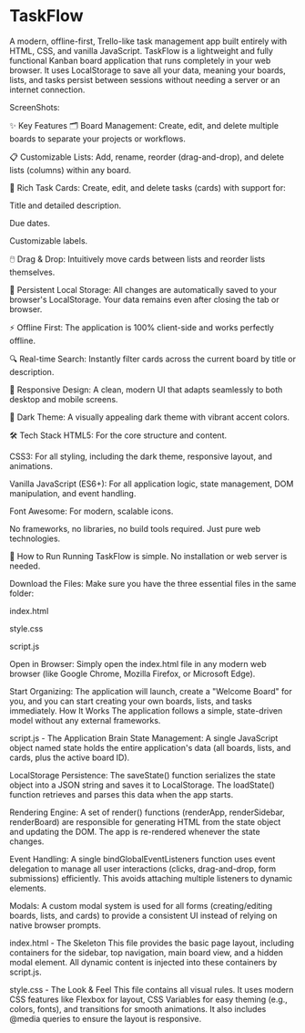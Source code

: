 # TaskFlow
A modern, offline-first, Trello-like task management app built entirely with HTML, CSS, and vanilla JavaScript.
TaskFlow is a lightweight and fully functional Kanban board application that runs completely in your web browser. It uses LocalStorage to save all your data, meaning your boards, lists, and tasks persist between sessions without needing a server or an internet connection.

ScreenShots:


✨ Key Features
🗂️ Board Management: Create, edit, and delete multiple boards to separate your projects or workflows.

📋 Customizable Lists: Add, rename, reorder (drag-and-drop), and delete lists (columns) within any board.

📝 Rich Task Cards: Create, edit, and delete tasks (cards) with support for:

Title and detailed description.

Due dates.

Customizable labels.

🖱️ Drag & Drop: Intuitively move cards between lists and reorder lists themselves.

💾 Persistent Local Storage: All changes are automatically saved to your browser's LocalStorage. Your data remains even after closing the tab or browser.

⚡ Offline First: The application is 100% client-side and works perfectly offline.

🔍 Real-time Search: Instantly filter cards across the current board by title or description.

📱 Responsive Design: A clean, modern UI that adapts seamlessly to both desktop and mobile screens.

🎨 Dark Theme: A visually appealing dark theme with vibrant accent colors.

🛠️ Tech Stack
HTML5: For the core structure and content.

CSS3: For all styling, including the dark theme, responsive layout, and animations.

Vanilla JavaScript (ES6+): For all application logic, state management, DOM manipulation, and event handling.

Font Awesome: For modern, scalable icons.

No frameworks, no libraries, no build tools required. Just pure web technologies.

🚀 How to Run
Running TaskFlow is simple. No installation or web server is needed.

Download the Files: Make sure you have the three essential files in the same folder:

index.html

style.css

script.js

Open in Browser: Simply open the index.html file in any modern web browser (like Google Chrome, Mozilla Firefox, or Microsoft Edge).

Start Organizing: The application will launch, create a "Welcome Board" for you, and you can start creating your own boards, lists, and tasks immediately.
How It Works
The application follows a simple, state-driven model without any external frameworks.

script.js - The Application Brain
State Management: A single JavaScript object named state holds the entire application's data (all boards, lists, and cards, plus the active board ID).

LocalStorage Persistence: The saveState() function serializes the state object into a JSON string and saves it to LocalStorage. The loadState() function retrieves and parses this data when the app starts.

Rendering Engine: A set of render() functions (renderApp, renderSidebar, renderBoard) are responsible for generating HTML from the state object and updating the DOM. The app is re-rendered whenever the state changes.

Event Handling: A single bindGlobalEventListeners function uses event delegation to manage all user interactions (clicks, drag-and-drop, form submissions) efficiently. This avoids attaching multiple listeners to dynamic elements.

Modals: A custom modal system is used for all forms (creating/editing boards, lists, and cards) to provide a consistent UI instead of relying on native browser prompts.

index.html - The Skeleton
This file provides the basic page layout, including containers for the sidebar, top navigation, main board view, and a hidden modal element. All dynamic content is injected into these containers by script.js.

style.css - The Look & Feel
This file contains all visual rules. It uses modern CSS features like Flexbox for layout, CSS Variables for easy theming (e.g., colors, fonts), and transitions for smooth animations. It also includes @media queries to ensure the layout is responsive.
